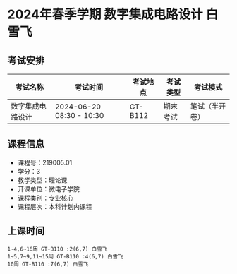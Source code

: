 # 2024年春季学期 数字集成电路设计 白雪飞




## 考试安排

| 考试名称 | 考试时间 | 考试地点 | 考试类型 | 考试模式 |
| -------- | -------- | -------- | -------- | -------- |
| 数字集成电路设计 | 2024-06-20 08:30 - 10:30 | GT-B112 | 期末考试 | 笔试（半开卷） |





## 课程信息

- 课程号：219005.01
- 学分：3
- 教学类型：理论课
- 开课单位：微电子学院
- 课程类别：专业核心
- 课程层次：本科计划内课程

## 上课时间

```
1~4,6~16周 GT-B110 :2(6,7) 白雪飞
1~5,7~9,11~15周 GT-B110 :4(6,7) 白雪飞
10周 GT-B110 :7(6,7) 白雪飞
```

